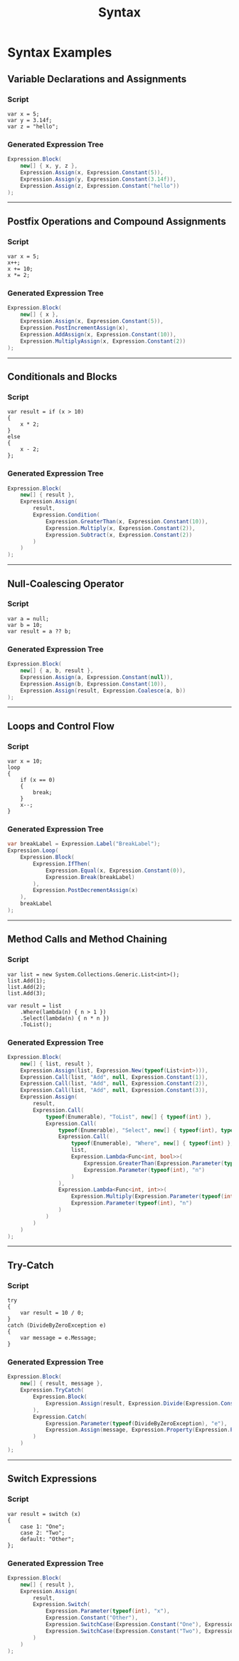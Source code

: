 ﻿---
layout: default
title: Syntax
nav_order: 2
---
# Syntax Examples

## **Variable Declarations and Assignments**

### **Script**

```plaintext
var x = 5;
var y = 3.14f;
var z = "hello";
```

### **Generated Expression Tree**

```csharp
Expression.Block(
    new[] { x, y, z },
    Expression.Assign(x, Expression.Constant(5)),
    Expression.Assign(y, Expression.Constant(3.14f)),
    Expression.Assign(z, Expression.Constant("hello"))
);
```

---

## **Postfix Operations and Compound Assignments**

### **Script**

```plaintext
var x = 5;
x++;
x += 10;
x *= 2;
```

### **Generated Expression Tree**

```csharp
Expression.Block(
    new[] { x },
    Expression.Assign(x, Expression.Constant(5)),
    Expression.PostIncrementAssign(x),
    Expression.AddAssign(x, Expression.Constant(10)),
    Expression.MultiplyAssign(x, Expression.Constant(2))
);
```

---

## **Conditionals and Blocks**

### **Script**

```plaintext
var result = if (x > 10) 
{
    x * 2;
} 
else 
{
    x - 2;
};
```

### **Generated Expression Tree**

```csharp
Expression.Block(
    new[] { result },
    Expression.Assign(
        result,
        Expression.Condition(
            Expression.GreaterThan(x, Expression.Constant(10)),
            Expression.Multiply(x, Expression.Constant(2)),
            Expression.Subtract(x, Expression.Constant(2))
        )
    )
);
```

---

## **Null-Coalescing Operator**

### **Script**

```plaintext
var a = null;
var b = 10;
var result = a ?? b;
```

### **Generated Expression Tree**

```csharp
Expression.Block(
    new[] { a, b, result },
    Expression.Assign(a, Expression.Constant(null)),
    Expression.Assign(b, Expression.Constant(10)),
    Expression.Assign(result, Expression.Coalesce(a, b))
);
```

---

## **Loops and Control Flow**

### **Script**

```plaintext
var x = 10;
loop 
{
    if (x == 0) 
    {
        break;
    }
    x--;
}
```

### **Generated Expression Tree**

```csharp
var breakLabel = Expression.Label("BreakLabel");
Expression.Loop(
    Expression.Block(
        Expression.IfThen(
            Expression.Equal(x, Expression.Constant(0)),
            Expression.Break(breakLabel)
        ),
        Expression.PostDecrementAssign(x)
    ),
    breakLabel
);
```

---

## **Method Calls and Method Chaining**

### **Script**

```plaintext
var list = new System.Collections.Generic.List<int>();
list.Add(1);
list.Add(2);
list.Add(3);

var result = list
    .Where(lambda(n) { n > 1 })
    .Select(lambda(n) { n * n })
    .ToList();
```

### **Generated Expression Tree**

```csharp
Expression.Block(
    new[] { list, result },
    Expression.Assign(list, Expression.New(typeof(List<int>))),
    Expression.Call(list, "Add", null, Expression.Constant(1)),
    Expression.Call(list, "Add", null, Expression.Constant(2)),
    Expression.Call(list, "Add", null, Expression.Constant(3)),
    Expression.Assign(
        result,
        Expression.Call(
            typeof(Enumerable), "ToList", new[] { typeof(int) },
            Expression.Call(
                typeof(Enumerable), "Select", new[] { typeof(int), typeof(int) },
                Expression.Call(
                    typeof(Enumerable), "Where", new[] { typeof(int) },
                    list,
                    Expression.Lambda<Func<int, bool>>(
                        Expression.GreaterThan(Expression.Parameter(typeof(int), "n"), Expression.Constant(1)),
                        Expression.Parameter(typeof(int), "n")
                    )
                ),
                Expression.Lambda<Func<int, int>>(
                    Expression.Multiply(Expression.Parameter(typeof(int), "n"), Expression.Parameter(typeof(int), "n")),
                    Expression.Parameter(typeof(int), "n")
                )
            )
        )
    )
);
```

---

## **Try-Catch**

### **Script**

```plaintext
try 
{
    var result = 10 / 0;
} 
catch (DivideByZeroException e) 
{
    var message = e.Message;
}
```

### **Generated Expression Tree**

```csharp
Expression.Block(
    new[] { result, message },
    Expression.TryCatch(
        Expression.Block(
            Expression.Assign(result, Expression.Divide(Expression.Constant(10), Expression.Constant(0)))
        ),
        Expression.Catch(
            Expression.Parameter(typeof(DivideByZeroException), "e"),
            Expression.Assign(message, Expression.Property(Expression.Parameter(typeof(DivideByZeroException), "e"), "Message"))
        )
    )
);
```

---

## **Switch Expressions**

### **Script**

```plaintext
var result = switch (x) 
{
    case 1: "One";
    case 2: "Two";
    default: "Other";
};
```

### **Generated Expression Tree**

```csharp
Expression.Block(
    new[] { result },
    Expression.Assign(
        result,
        Expression.Switch(
            Expression.Parameter(typeof(int), "x"),
            Expression.Constant("Other"),
            Expression.SwitchCase(Expression.Constant("One"), Expression.Constant(1)),
            Expression.SwitchCase(Expression.Constant("Two"), Expression.Constant(2))
        )
    )
);
```

